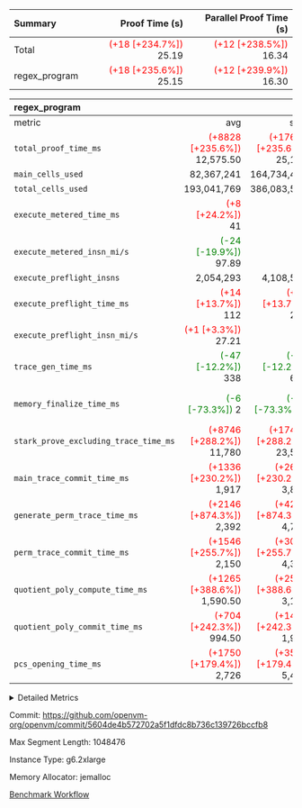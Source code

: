 | Summary | Proof Time (s) | Parallel Proof Time (s) |
|:---|---:|---:|
| Total | <span style='color: red'>(+18 [+234.7%])</span> 25.19 | <span style='color: red'>(+12 [+238.5%])</span> 16.34 |
| regex_program | <span style='color: red'>(+18 [+235.6%])</span> 25.15 | <span style='color: red'>(+12 [+239.9%])</span> 16.30 |


| regex_program |||||
|:---|---:|---:|---:|---:|
|metric|avg|sum|max|min|
| `total_proof_time_ms ` | <span style='color: red'>(+8828 [+235.6%])</span> 12,575.50 | <span style='color: red'>(+17657 [+235.6%])</span> 25,151 | <span style='color: red'>(+11503 [+239.9%])</span> 16,297 | <span style='color: red'>(+6154 [+227.9%])</span> 8,854 |
| `main_cells_used     ` |  82,367,241 |  164,734,482 |  91,281,307 |  73,453,175 |
| `total_cells_used    ` |  193,041,769 |  386,083,538 |  211,757,797 |  174,325,741 |
| `execute_metered_time_ms` | <span style='color: red'>(+8 [+24.2%])</span> 41 | -          | -          | -          |
| `execute_metered_insn_mi/s` | <span style='color: green'>(-24 [-19.9%])</span> 97.89 | -          | <span style='color: green'>(-24 [-19.9%])</span> 97.89 | <span style='color: green'>(-24 [-19.9%])</span> 97.89 |
| `execute_preflight_insns` |  2,054,293 |  4,108,586 |  2,211,000 |  1,897,586 |
| `execute_preflight_time_ms` | <span style='color: red'>(+14 [+13.7%])</span> 112 | <span style='color: red'>(+27 [+13.7%])</span> 224 | <span style='color: red'>(+18 [+17.0%])</span> 124 | <span style='color: red'>(+9 [+9.9%])</span> 100 |
| `execute_preflight_insn_mi/s` | <span style='color: red'>(+1 [+3.3%])</span> 27.21 | -          | <span style='color: red'>(+2 [+8.7%])</span> 30.65 | <span style='color: green'>(-1 [-3.0%])</span> 23.77 |
| `trace_gen_time_ms   ` | <span style='color: green'>(-47 [-12.2%])</span> 338 | <span style='color: green'>(-94 [-12.2%])</span> 676 | <span style='color: green'>(-88 [-17.7%])</span> 409 | <span style='color: green'>(-6 [-2.2%])</span> 267 |
| `memory_finalize_time_ms` | <span style='color: green'>(-6 [-73.3%])</span> 2 | <span style='color: green'>(-11 [-73.3%])</span> 4 | <span style='color: green'>(-9 [-69.2%])</span> 4 | <span style='color: green'>(-2 [-100.0%])</span> 0 |
| `stark_prove_excluding_trace_time_ms` | <span style='color: red'>(+8746 [+288.2%])</span> 11,780 | <span style='color: red'>(+17491 [+288.2%])</span> 23,560 | <span style='color: red'>(+11454 [+289.8%])</span> 15,406 | <span style='color: red'>(+6037 [+285.2%])</span> 8,154 |
| `main_trace_commit_time_ms` | <span style='color: red'>(+1336 [+230.2%])</span> 1,917 | <span style='color: red'>(+2673 [+230.2%])</span> 3,834 | <span style='color: red'>(+1772 [+224.3%])</span> 2,562 | <span style='color: red'>(+901 [+242.9%])</span> 1,272 |
| `generate_perm_trace_time_ms` | <span style='color: red'>(+2146 [+874.3%])</span> 2,392 | <span style='color: red'>(+4293 [+874.3%])</span> 4,784 | <span style='color: red'>(+2809 [+853.8%])</span> 3,138 | <span style='color: red'>(+1484 [+916.0%])</span> 1,646 |
| `perm_trace_commit_time_ms` | <span style='color: red'>(+1546 [+255.7%])</span> 2,150 | <span style='color: red'>(+3091 [+255.7%])</span> 4,300 | <span style='color: red'>(+2024 [+256.2%])</span> 2,814 | <span style='color: red'>(+1067 [+254.7%])</span> 1,486 |
| `quotient_poly_compute_time_ms` | <span style='color: red'>(+1265 [+388.6%])</span> 1,590.50 | <span style='color: red'>(+2530 [+388.6%])</span> 3,181 | <span style='color: red'>(+1643 [+374.3%])</span> 2,082 | <span style='color: red'>(+887 [+418.4%])</span> 1,099 |
| `quotient_poly_commit_time_ms` | <span style='color: red'>(+704 [+242.3%])</span> 994.50 | <span style='color: red'>(+1408 [+242.3%])</span> 1,989 | <span style='color: red'>(+930 [+248.0%])</span> 1,305 | <span style='color: red'>(+478 [+232.0%])</span> 684 |
| `pcs_opening_time_ms ` | <span style='color: red'>(+1750 [+179.4%])</span> 2,726 | <span style='color: red'>(+3501 [+179.4%])</span> 5,452 | <span style='color: red'>(+2275 [+185.9%])</span> 3,499 | <span style='color: red'>(+1226 [+168.6%])</span> 1,953 |



<details>
<summary>Detailed Metrics</summary>

|  | memory_to_vec_partition_time_ms | keygen_time_ms | app proof_time_ms |
| --- | --- | --- |
|  | 59 | 611 | 25,386 | 

| group | prove_segment_time_ms | memory_to_vec_partition_time_ms | fri.log_blowup | execute_metered_time_ms | execute_metered_insns | execute_metered_insn_mi/s | compute_user_public_values_proof_time_ms |
| --- | --- | --- | --- | --- | --- | --- | --- |
| regex_program | 8,854 | 40 | 1 | 41 | 4,108,586 | 97.89 | 168 | 

| group | air_name | quotient_deg | interactions | constraints |
| --- | --- | --- | --- | --- |
| regex_program | AccessAdapterAir<16> | 2 | 5 | 12 | 
| regex_program | AccessAdapterAir<2> | 2 | 5 | 12 | 
| regex_program | AccessAdapterAir<32> | 2 | 5 | 12 | 
| regex_program | AccessAdapterAir<4> | 2 | 5 | 12 | 
| regex_program | AccessAdapterAir<8> | 2 | 5 | 12 | 
| regex_program | BitwiseOperationLookupAir<8> | 2 | 2 | 4 | 
| regex_program | KeccakVmAir | 2 | 321 | 4,513 | 
| regex_program | MemoryMerkleAir<8> | 2 | 4 | 39 | 
| regex_program | PersistentBoundaryAir<8> | 2 | 3 | 7 | 
| regex_program | PhantomAir | 2 | 3 | 5 | 
| regex_program | Poseidon2PeripheryAir<BabyBearParameters>, 1> | 2 | 1 | 286 | 
| regex_program | ProgramAir | 1 | 1 | 4 | 
| regex_program | RangeTupleCheckerAir<2> | 1 | 1 | 4 | 
| regex_program | Rv32HintStoreAir | 2 | 18 | 28 | 
| regex_program | VariableRangeCheckerAir | 1 | 1 | 4 | 
| regex_program | VmAirWrapper<Rv32BaseAluAdapterAir, BaseAluCoreAir<4, 8> | 2 | 20 | 37 | 
| regex_program | VmAirWrapper<Rv32BaseAluAdapterAir, LessThanCoreAir<4, 8> | 2 | 18 | 40 | 
| regex_program | VmAirWrapper<Rv32BaseAluAdapterAir, ShiftCoreAir<4, 8> | 2 | 24 | 91 | 
| regex_program | VmAirWrapper<Rv32BranchAdapterAir, BranchEqualCoreAir<4> | 2 | 11 | 20 | 
| regex_program | VmAirWrapper<Rv32BranchAdapterAir, BranchLessThanCoreAir<4, 8> | 2 | 13 | 35 | 
| regex_program | VmAirWrapper<Rv32CondRdWriteAdapterAir, Rv32JalLuiCoreAir> | 2 | 10 | 18 | 
| regex_program | VmAirWrapper<Rv32JalrAdapterAir, Rv32JalrCoreAir> | 2 | 16 | 20 | 
| regex_program | VmAirWrapper<Rv32LoadStoreAdapterAir, LoadSignExtendCoreAir<4, 8> | 2 | 18 | 33 | 
| regex_program | VmAirWrapper<Rv32LoadStoreAdapterAir, LoadStoreCoreAir<4> | 2 | 17 | 40 | 
| regex_program | VmAirWrapper<Rv32MultAdapterAir, DivRemCoreAir<4, 8> | 2 | 25 | 84 | 
| regex_program | VmAirWrapper<Rv32MultAdapterAir, MulHCoreAir<4, 8> | 2 | 24 | 31 | 
| regex_program | VmAirWrapper<Rv32MultAdapterAir, MultiplicationCoreAir<4, 8> | 2 | 19 | 19 | 
| regex_program | VmAirWrapper<Rv32RdWriteAdapterAir, Rv32AuipcCoreAir> | 2 | 12 | 14 | 
| regex_program | VmConnectorAir | 2 | 5 | 11 | 

| group | air_name | segment | rows | prep_cols | perm_cols | main_cols | cells |
| --- | --- | --- | --- | --- | --- | --- | --- |
| regex_program | AccessAdapterAir<8> | 0 | 131,072 |  | 16 | 17 | 4,325,376 | 
| regex_program | AccessAdapterAir<8> | 1 | 2,048 |  | 16 | 17 | 67,584 | 
| regex_program | BitwiseOperationLookupAir<8> | 0 | 65,536 | 3 | 8 | 2 | 655,360 | 
| regex_program | BitwiseOperationLookupAir<8> | 1 | 65,536 | 3 | 8 | 2 | 655,360 | 
| regex_program | KeccakVmAir | 1 | 32 |  | 1,056 | 3,163 | 135,008 | 
| regex_program | MemoryMerkleAir<8> | 0 | 131,072 |  | 16 | 32 | 6,291,456 | 
| regex_program | MemoryMerkleAir<8> | 1 | 4,096 |  | 16 | 32 | 196,608 | 
| regex_program | PersistentBoundaryAir<8> | 0 | 131,072 |  | 12 | 20 | 4,194,304 | 
| regex_program | PersistentBoundaryAir<8> | 1 | 2,048 |  | 12 | 20 | 65,536 | 
| regex_program | PhantomAir | 0 | 1 |  | 12 | 6 | 18 | 
| regex_program | Poseidon2PeripheryAir<BabyBearParameters>, 1> | 0 | 16,384 |  | 8 | 300 | 5,046,272 | 
| regex_program | Poseidon2PeripheryAir<BabyBearParameters>, 1> | 1 | 2,048 |  | 8 | 300 | 630,784 | 
| regex_program | ProgramAir | 0 | 131,072 |  | 8 | 10 | 2,359,296 | 
| regex_program | ProgramAir | 1 | 131,072 |  | 8 | 10 | 2,359,296 | 
| regex_program | RangeTupleCheckerAir<2> | 0 | 524,288 | 2 | 8 | 1 | 4,718,592 | 
| regex_program | RangeTupleCheckerAir<2> | 1 | 524,288 | 2 | 8 | 1 | 4,718,592 | 
| regex_program | Rv32HintStoreAir | 0 | 16,384 |  | 44 | 32 | 1,245,184 | 
| regex_program | VariableRangeCheckerAir | 0 | 262,144 | 2 | 8 | 1 | 2,359,296 | 
| regex_program | VariableRangeCheckerAir | 1 | 262,144 | 2 | 8 | 1 | 2,359,296 | 
| regex_program | VmAirWrapper<Rv32BaseAluAdapterAir, BaseAluCoreAir<4, 8> | 0 | 1,048,576 |  | 52 | 36 | 92,274,688 | 
| regex_program | VmAirWrapper<Rv32BaseAluAdapterAir, BaseAluCoreAir<4, 8> | 1 | 524,288 |  | 52 | 36 | 46,137,344 | 
| regex_program | VmAirWrapper<Rv32BaseAluAdapterAir, LessThanCoreAir<4, 8> | 0 | 32,768 |  | 40 | 37 | 2,523,136 | 
| regex_program | VmAirWrapper<Rv32BaseAluAdapterAir, LessThanCoreAir<4, 8> | 1 | 16,384 |  | 40 | 37 | 1,261,568 | 
| regex_program | VmAirWrapper<Rv32BaseAluAdapterAir, ShiftCoreAir<4, 8> | 0 | 131,072 |  | 52 | 53 | 13,762,560 | 
| regex_program | VmAirWrapper<Rv32BaseAluAdapterAir, ShiftCoreAir<4, 8> | 1 | 131,072 |  | 52 | 53 | 13,762,560 | 
| regex_program | VmAirWrapper<Rv32BranchAdapterAir, BranchEqualCoreAir<4> | 0 | 262,144 |  | 28 | 26 | 14,155,776 | 
| regex_program | VmAirWrapper<Rv32BranchAdapterAir, BranchEqualCoreAir<4> | 1 | 131,072 |  | 28 | 26 | 7,077,888 | 
| regex_program | VmAirWrapper<Rv32BranchAdapterAir, BranchLessThanCoreAir<4, 8> | 0 | 131,072 |  | 32 | 32 | 8,388,608 | 
| regex_program | VmAirWrapper<Rv32BranchAdapterAir, BranchLessThanCoreAir<4, 8> | 1 | 131,072 |  | 32 | 32 | 8,388,608 | 
| regex_program | VmAirWrapper<Rv32CondRdWriteAdapterAir, Rv32JalLuiCoreAir> | 0 | 65,536 |  | 28 | 18 | 3,014,656 | 
| regex_program | VmAirWrapper<Rv32CondRdWriteAdapterAir, Rv32JalLuiCoreAir> | 1 | 65,536 |  | 28 | 18 | 3,014,656 | 
| regex_program | VmAirWrapper<Rv32JalrAdapterAir, Rv32JalrCoreAir> | 0 | 131,072 |  | 36 | 28 | 8,388,608 | 
| regex_program | VmAirWrapper<Rv32JalrAdapterAir, Rv32JalrCoreAir> | 1 | 65,536 |  | 36 | 28 | 4,194,304 | 
| regex_program | VmAirWrapper<Rv32LoadStoreAdapterAir, LoadSignExtendCoreAir<4, 8> | 0 | 1,024 |  | 52 | 36 | 90,112 | 
| regex_program | VmAirWrapper<Rv32LoadStoreAdapterAir, LoadSignExtendCoreAir<4, 8> | 1 | 32 |  | 52 | 36 | 2,816 | 
| regex_program | VmAirWrapper<Rv32LoadStoreAdapterAir, LoadStoreCoreAir<4> | 0 | 2,097,152 |  | 52 | 41 | 195,035,136 | 
| regex_program | VmAirWrapper<Rv32LoadStoreAdapterAir, LoadStoreCoreAir<4> | 1 | 1,048,576 |  | 52 | 41 | 97,517,568 | 
| regex_program | VmAirWrapper<Rv32MultAdapterAir, DivRemCoreAir<4, 8> | 0 | 256 |  | 72 | 59 | 33,536 | 
| regex_program | VmAirWrapper<Rv32MultAdapterAir, MulHCoreAir<4, 8> | 0 | 256 |  | 72 | 39 | 28,416 | 
| regex_program | VmAirWrapper<Rv32MultAdapterAir, MultiplicationCoreAir<4, 8> | 0 | 32,768 |  | 52 | 31 | 2,719,744 | 
| regex_program | VmAirWrapper<Rv32MultAdapterAir, MultiplicationCoreAir<4, 8> | 1 | 32,768 |  | 52 | 31 | 2,719,744 | 
| regex_program | VmAirWrapper<Rv32RdWriteAdapterAir, Rv32AuipcCoreAir> | 0 | 32,768 |  | 28 | 20 | 1,572,864 | 
| regex_program | VmAirWrapper<Rv32RdWriteAdapterAir, Rv32AuipcCoreAir> | 1 | 32,768 |  | 28 | 20 | 1,572,864 | 
| regex_program | VmConnectorAir | 0 | 2 | 1 | 16 | 5 | 42 | 
| regex_program | VmConnectorAir | 1 | 2 | 1 | 16 | 5 | 42 | 

| group | segment | trace_gen_time_ms | total_proof_time_ms | total_cells_used | total_cells | system_trace_gen_time_ms | stark_prove_excluding_trace_time_ms | single_trace_gen_time_ms | quotient_poly_compute_time_ms | quotient_poly_commit_time_ms | perm_trace_commit_time_ms | pcs_opening_time_ms | memory_to_vec_partition_time_ms | memory_finalize_time_ms | main_trace_commit_time_ms | main_cells_used | generate_perm_trace_time_ms | execute_preflight_time_ms | execute_preflight_insns | execute_preflight_insn_mi/s |
| --- | --- | --- | --- | --- | --- | --- | --- | --- | --- | --- | --- | --- | --- | --- | --- | --- | --- | --- | --- | --- |
| regex_program | 0 | 409 | 16,297 | 211,757,797 | 373,183,036 | 409 | 15,406 | 0 | 2,082 | 1,305 | 2,814 | 3,499 | 41 | 4 | 2,562 | 91,281,307 | 3,138 | 100 | 2,211,000 | 23.77 | 
| regex_program | 1 | 267 | 8,854 | 174,325,741 | 196,838,026 | 267 | 8,154 | 23 | 1,099 | 684 | 1,486 | 1,953 | 40 | 0 | 1,272 | 73,453,175 | 1,646 | 124 | 1,897,586 | 30.65 | 

| group | segment | trace_height_constraint | weighted_sum | threshold |
| --- | --- | --- | --- | --- |
| regex_program | 0 | 0 | 7,965,702 | 2,013,265,921 | 
| regex_program | 0 | 1 | 22,979,584 | 2,013,265,921 | 
| regex_program | 0 | 2 | 3,982,851 | 2,013,265,921 | 
| regex_program | 0 | 3 | 28,094,468 | 2,013,265,921 | 
| regex_program | 0 | 4 | 524,288 | 2,013,265,921 | 
| regex_program | 0 | 5 | 262,144 | 2,013,265,921 | 
| regex_program | 0 | 6 | 6,669,056 | 2,013,265,921 | 
| regex_program | 0 | 7 | 135,168 | 2,013,265,921 | 
| regex_program | 0 | 8 | 71,678,221 | 2,013,265,921 | 
| regex_program | 1 | 0 | 4,358,276 | 2,013,265,921 | 
| regex_program | 1 | 1 | 12,037,120 | 2,013,265,921 | 
| regex_program | 1 | 2 | 2,179,138 | 2,013,265,921 | 
| regex_program | 1 | 3 | 15,047,780 | 2,013,265,921 | 
| regex_program | 1 | 4 | 14,336 | 2,013,265,921 | 
| regex_program | 1 | 5 | 6,144 | 2,013,265,921 | 
| regex_program | 1 | 6 | 3,887,424 | 2,013,265,921 | 
| regex_program | 1 | 7 | 131,072 | 2,013,265,921 | 
| regex_program | 1 | 8 | 38,711,914 | 2,013,265,921 | 

</details>


Commit: https://github.com/openvm-org/openvm/commit/5604de4b572702a5f1dfdc8b736c139726bccfb8

Max Segment Length: 1048476

Instance Type: g6.2xlarge

Memory Allocator: jemalloc

[Benchmark Workflow](https://github.com/openvm-org/openvm/actions/runs/17186533443)
